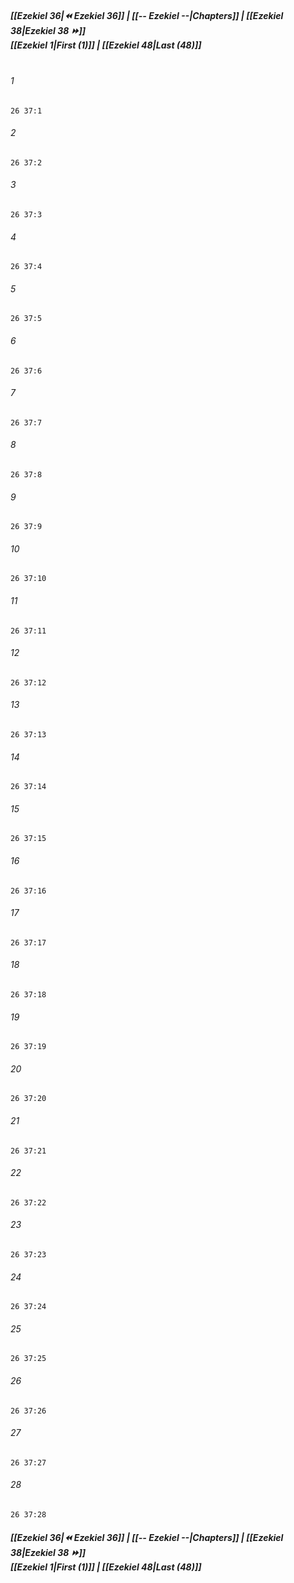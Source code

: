 
##### **[[Ezekiel 36|⏪ Ezekiel 36]] | [[-- Ezekiel --|Chapters]] | [[Ezekiel 38|Ezekiel 38 ⏩]]**<br>**[[Ezekiel 1|First (1)]] | [[Ezekiel 48|Last (48)]]**<br><br>

###### 1
``` verse
26 37:1
```
###### 2
``` verse
26 37:2
```
###### 3
``` verse
26 37:3
```
###### 4
``` verse
26 37:4
```
###### 5
``` verse
26 37:5
```
###### 6
``` verse
26 37:6
```
###### 7
``` verse
26 37:7
```
###### 8
``` verse
26 37:8
```
###### 9
``` verse
26 37:9
```
###### 10
``` verse
26 37:10
```
###### 11
``` verse
26 37:11
```
###### 12
``` verse
26 37:12
```
###### 13
``` verse
26 37:13
```
###### 14
``` verse
26 37:14
```
###### 15
``` verse
26 37:15
```
###### 16
``` verse
26 37:16
```
###### 17
``` verse
26 37:17
```
###### 18
``` verse
26 37:18
```
###### 19
``` verse
26 37:19
```
###### 20
``` verse
26 37:20
```
###### 21
``` verse
26 37:21
```
###### 22
``` verse
26 37:22
```
###### 23
``` verse
26 37:23
```
###### 24
``` verse
26 37:24
```
###### 25
``` verse
26 37:25
```
###### 26
``` verse
26 37:26
```
###### 27
``` verse
26 37:27
```
###### 28
``` verse
26 37:28
```

##### **[[Ezekiel 36|⏪ Ezekiel 36]] | [[-- Ezekiel --|Chapters]] | [[Ezekiel 38|Ezekiel 38 ⏩]]**<br>**[[Ezekiel 1|First (1)]] | [[Ezekiel 48|Last (48)]]**
